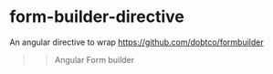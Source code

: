 # form-builder-directive

An angular directive to wrap https://github.com/dobtco/formbuilder

>> Angular Form builder 

